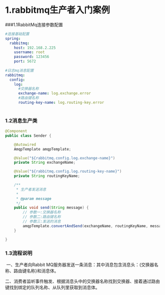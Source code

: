 # 1.rabbitmq生产者入门案例

###1.1RabbitMq连接参数配置

```yaml
#连接基础配置
spring:
  rabbitmq:
    host: 192.168.2.225
    username: root
    password: 123456
    port: 5672
    
#日志mq消息配置
rabbitmq:
  config: 
    log:
      #交换器名称
      exchange-name: log.exchange.error
      #路由键名称
      routing-key-name: log.routing-key.error
            
```

### 1.2消息生产类

```java
@Component
public class Sender {

	@Autowired
	AmqpTemplate amqpTemplate;

	@Value("${rabbitmq.config.log.exchange-name}")
	private String exchangeName;

	@Value("${rabbitmq.config.log.routing-key-name}")
	private String routingKeyName;

	/**
	 * 生产者发送消息
	 * 
	 * @param message
	 */
	public void send(String message) {
		// 参数一:交换器名称
		// 参数二:路由键名称
		// 参数三:发送的消息
		amqpTemplate.convertAndSend(exchangeName, routingKeyName, message);
	}

}
```

### 1.3流程说明

​	一、生产者向Rabbit MQ服务器发送一条消息：其中消息包含消息头：{交换器名称、路由键名称}和消息体。

​	二、消费者监听事件触发、根据消息头中的交换器名称找到交换器、接着通过路由键找到绑定的队列名称、从队列里获取到消息体。